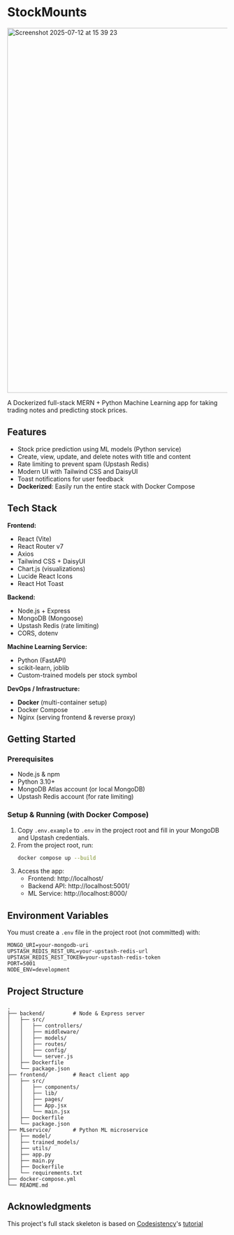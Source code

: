 # StockMounts
<img width="1113" height="833" alt="Screenshot 2025-07-12 at 15 39 23" src="https://github.com/user-attachments/assets/0e5d72d8-ab35-4310-b588-77a8d8bf079b" />

A Dockerized full-stack MERN + Python Machine Learning app for taking trading notes and predicting stock prices.

## Features

- Stock price prediction using ML models (Python service)
- Create, view, update, and delete notes with title and content
- Rate limiting to prevent spam (Upstash Redis)
- Modern UI with Tailwind CSS and DaisyUI
- Toast notifications for user feedback
- **Dockerized**: Easily run the entire stack with Docker Compose

## Tech Stack

**Frontend:**

- React (Vite)
- React Router v7
- Axios
- Tailwind CSS + DaisyUI
- Chart.js (visualizations)
- Lucide React Icons
- React Hot Toast

**Backend:**

- Node.js + Express
- MongoDB (Mongoose)
- Upstash Redis (rate limiting)
- CORS, dotenv

**Machine Learning Service:**

- Python (FastAPI)
- scikit-learn, joblib
- Custom-trained models per stock symbol

**DevOps / Infrastructure:**

- **Docker** (multi-container setup)
- Docker Compose
- Nginx (serving frontend & reverse proxy)

## Getting Started

### Prerequisites

- Node.js & npm
- Python 3.10+
- MongoDB Atlas account (or local MongoDB)
- Upstash Redis account (for rate limiting)

### Setup & Running (with Docker Compose)

1. Copy `.env.example` to `.env` in the project root and fill in your MongoDB and Upstash credentials.
2. From the project root, run:
   ```sh
   docker compose up --build
   ```
3. Access the app:
   - Frontend: http://localhost/
   - Backend API: http://localhost:5001/
   - ML Service: http://localhost:8000/

## Environment Variables

You must create a `.env` file in the project root (not committed) with:

```
MONGO_URI=your-mongodb-uri
UPSTASH_REDIS_REST_URL=your-upstash-redis-url
UPSTASH_REDIS_REST_TOKEN=your-upstash-redis-token
PORT=5001
NODE_ENV=development
```

## Project Structure

```
.
├── backend/         # Node & Express server
│   ├── src/
│   │   ├── controllers/
│   │   ├── middleware/
│   │   ├── models/
│   │   ├── routes/
│   │   ├── config/
│   │   └── server.js
│   ├── Dockerfile
│   └── package.json
├── frontend/        # React client app
│   ├── src/
│   │   ├── components/
│   │   ├── lib/
│   │   ├── pages/
│   │   ├── App.jsx
│   │   └── main.jsx
│   ├── Dockerfile
│   └── package.json
├── MLservice/       # Python ML microservice
│   ├── model/
│   ├── trained_models/
│   ├── utils/
│   ├── app.py
│   ├── main.py
│   ├── Dockerfile
│   └── requirements.txt
├── docker-compose.yml
└── README.md
```

## Acknowledgments

This project's full stack skeleton is based on [Codesistency](https://www.youtube.com/@codesistency)'s [tutorial](https://youtu.be/Ea9rrRj9e0Y?si=mX89W3K_jmX1QWDx)
